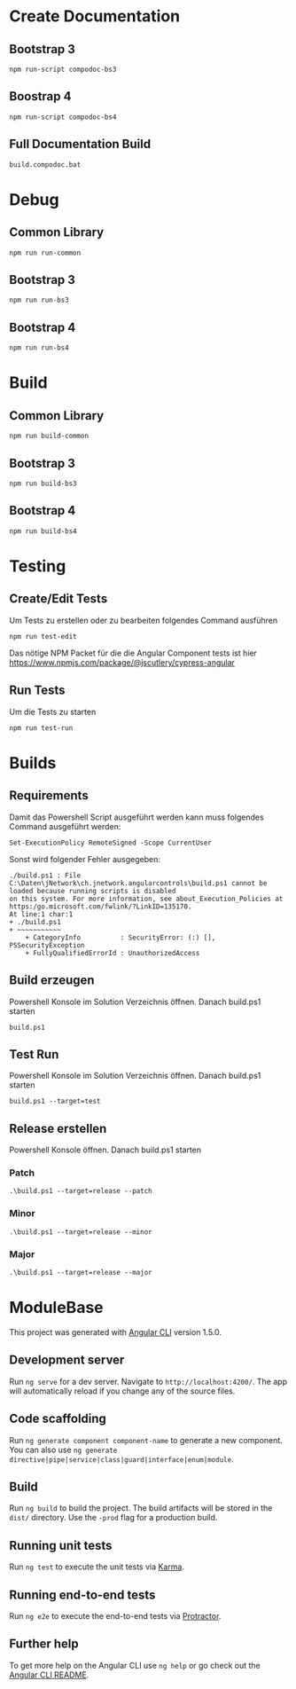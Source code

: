 # Create Documentation

## Bootstrap 3
```
npm run-script compodoc-bs3
```
## Boostrap 4
```
npm run-script compodoc-bs4
```

## Full Documentation Build
```
build.compodoc.bat
```

# Debug

## Common Library
```
npm run run-common
```

## Bootstrap 3
```
npm run run-bs3
```

## Bootstrap 4
```
npm run run-bs4
```

# Build

## Common Library
```
npm run build-common
```

## Bootstrap 3
```
npm run build-bs3
```

## Bootstrap 4
```
npm run build-bs4
```

# Testing

## Create/Edit Tests

Um Tests zu erstellen oder zu bearbeiten folgendes Command ausführen

```
npm run test-edit
```

Das nötige NPM Packet für die die Angular Component tests ist hier https://www.npmjs.com/package/@jscutlery/cypress-angular


## Run Tests

Um die Tests zu starten

```
npm run test-run
```

# Builds

## Requirements

Damit das Powershell Script ausgeführt werden kann muss folgendes Command ausgeführt werden:

```
Set-ExecutionPolicy RemoteSigned -Scope CurrentUser
```

Sonst wird folgender Fehler ausgegeben:

```
./build.ps1 : File C:\Daten\jNetwork\ch.jnetwork.angularcontrols\build.ps1 cannot be loaded because running scripts is disabled    
on this system. For more information, see about_Execution_Policies at https:/go.microsoft.com/fwlink/?LinkID=135170.
At line:1 char:1
+ ./build.ps1
+ ~~~~~~~~~~~
    + CategoryInfo          : SecurityError: (:) [], PSSecurityException
    + FullyQualifiedErrorId : UnauthorizedAccess
```

## Build erzeugen

Powershell Konsole im Solution Verzeichnis öffnen. Danach build.ps1 starten

```
build.ps1
```

## Test Run

Powershell Konsole im Solution Verzeichnis öffnen. Danach build.ps1 starten

```
build.ps1 --target=test
```

## Release erstellen

Powershell Konsole öffnen. Danach build.ps1 starten

### Patch

```
.\build.ps1 --target=release --patch
```

### Minor

```
.\build.ps1 --target=release --minor
```


### Major

```
.\build.ps1 --target=release --major
```


# ModuleBase

This project was generated with [Angular CLI](https://github.com/angular/angular-cli) version 1.5.0.

## Development server

Run `ng serve` for a dev server. Navigate to `http://localhost:4200/`. The app will automatically reload if you change any of the source files.

## Code scaffolding

Run `ng generate component component-name` to generate a new component. You can also use `ng generate directive|pipe|service|class|guard|interface|enum|module`.

## Build

Run `ng build` to build the project. The build artifacts will be stored in the `dist/` directory. Use the `-prod` flag for a production build.

## Running unit tests

Run `ng test` to execute the unit tests via [Karma](https://karma-runner.github.io).

## Running end-to-end tests

Run `ng e2e` to execute the end-to-end tests via [Protractor](http://www.protractortest.org/).

## Further help

To get more help on the Angular CLI use `ng help` or go check out the [Angular CLI README](https://github.com/angular/angular-cli/blob/master/README.md).
